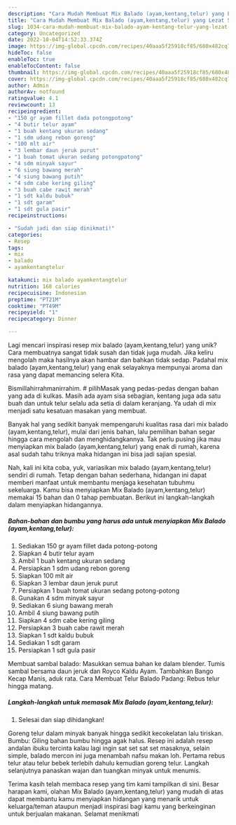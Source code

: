 ```yaml
---
description: "Cara Mudah Membuat Mix Balado (ayam,kentang,telur) yang Lezat Sekali"
title: "Cara Mudah Membuat Mix Balado (ayam,kentang,telur) yang Lezat Sekali"
slug: 1034-cara-mudah-membuat-mix-balado-ayam-kentang-telur-yang-lezat-sekali
category: Uncategorized
date: 2022-10-04T14:52:33.374Z
image: https://img-global.cpcdn.com/recipes/40aaa5f25918cf85/680x482cq70/mix-balado-ayamkentangtelur-foto-resep-utama.jpg
hideToc: false
enableToc: true
enableTocContent: false
thumbnail: https://img-global.cpcdn.com/recipes/40aaa5f25918cf85/680x482cq70/mix-balado-ayamkentangtelur-foto-resep-utama.jpg
cover: https://img-global.cpcdn.com/recipes/40aaa5f25918cf85/680x482cq70/mix-balado-ayamkentangtelur-foto-resep-utama.jpg
author: Admin
authorAv: notfound
ratingvalue: 4.1
reviewcount: 13
recipeingredient:
- "150 gr ayam fillet dada potongpotong"
- "4 butir telur ayam"
- "1 buah kentang ukuran sedang"
- "1 sdm udang rebon goreng"
- "100 mlt air"
- "3 lembar daun jeruk purut"
- "1 buah tomat ukuran sedang potongpotong"
- "4 sdm minyak sayur"
- "6 siung bawang merah"
- "4 siung bawang putih"
- "4 sdm cabe kering giling"
- "3 buah cabe rawit merah"
- "1 sdt kaldu bubuk"
- "1 sdt garam"
- "1 sdt gula pasir"
recipeinstructions:

- "Sudah jadi dan siap dinikmati!"
categories:
- Resep
tags:
- mix
- balado
- ayamkentangtelur

katakunci: mix balado ayamkentangtelur 
nutrition: 168 calories
recipecuisine: Indonesian
preptime: "PT21M"
cooktime: "PT49M"
recipeyield: "1"
recipecategory: Dinner

---
```





Lagi mencari inspirasi resep mix balado (ayam,kentang,telur) yang unik? Cara membuatnya sangat tidak susah dan tidak juga mudah. Jika keliru mengolah maka hasilnya akan hambar dan bahkan tidak sedap. Padahal mix balado (ayam,kentang,telur) yang enak selayaknya mempunyai aroma dan rasa yang dapat memancing selera Kita.





Bismillahirrahmanirrahim. # pilihMasak yang pedas-pedas dengan bahan yang ada di kulkas. Masih ada ayam sisa sebagian, kentang juga ada satu buah dan untuk telur selalu ada setia di dalam keranjang. Ya udah di mix menjadi satu kesatuan masakan yang membuat.

Banyak hal yang sedikit banyak mempengaruhi kualitas rasa dari mix balado (ayam,kentang,telur), mulai dari jenis bahan, lalu pemilihan bahan segar hingga cara mengolah dan menghidangkannya. Tak perlu pusing jika mau menyiapkan mix balado (ayam,kentang,telur) yang enak di rumah, karena asal sudah tahu triknya maka hidangan ini bisa jadi sajian spesial.






Nah, kali ini kita coba, yuk, variasikan mix balado (ayam,kentang,telur) sendiri di rumah. Tetap dengan bahan sederhana, hidangan ini dapat memberi manfaat untuk membantu menjaga kesehatan tubuhmu sekeluarga. Kamu bisa menyiapkan Mix Balado (ayam,kentang,telur) memakai 15 bahan dan 0 tahap pembuatan. Berikut ini langkah-langkah dalam menyiapkan hidangannya.

<!--inarticleads1-->

##### Bahan-bahan dan bumbu yang harus ada untuk menyiapkan Mix Balado (ayam,kentang,telur):

1. Sediakan 150 gr ayam fillet dada potong-potong
1. Siapkan 4 butir telur ayam
1. Ambil 1 buah kentang ukuran sedang
1. Persiapkan 1 sdm udang rebon goreng
1. Siapkan 100 mlt air
1. Siapkan 3 lembar daun jeruk purut
1. Persiapkan 1 buah tomat ukuran sedang potong-potong
1. Gunakan 4 sdm minyak sayur
1. Sediakan 6 siung bawang merah
1. Ambil 4 siung bawang putih
1. Siapkan 4 sdm cabe kering giling
1. Persiapkan 3 buah cabe rawit merah
1. Siapkan 1 sdt kaldu bubuk
1. Sediakan 1 sdt garam
1. Persiapkan 1 sdt gula pasir


Membuat sambal balado: Masukkan semua bahan ke dalam blender. Tumis sambal bersama daun jeruk dan Royco Kaldu Ayam. Tambahkan Bango Kecap Manis, aduk rata. Cara Membuat Telur Balado Padang: Rebus telur hingga matang. 

<!--inarticleads2-->

##### Langkah-langkah untuk memasak Mix Balado (ayam,kentang,telur):


1. Selesai dan siap dihidangkan!

Goreng telur dalam minyak banyak hingga sedikit kecokelatan lalu tiriskan. Bumbu: Giling bahan bumbu hingga agak halus. Resep ini adalah resep andalan ibuku tercinta kalau lagi ingin sat set sat set masaknya, selain simple, balado mercon ini juga menambah nafsu makan loh. Pertama rebus telur atau telur bebek terlebih dahulu kemudian goreng telur. Langkah selanjutnya panaskan wajan dan tuangkan minyak untuk menumis. 

Terima kasih telah membaca resep yang tim kami tampilkan di sini. Besar harapan kami, olahan Mix Balado (ayam,kentang,telur) yang mudah di atas dapat membantu kamu menyiapkan hidangan yang menarik untuk keluarga/teman ataupun menjadi inspirasi bagi kamu yang berkeinginan untuk berjualan makanan. Selamat menikmati
